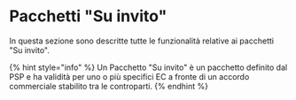 # Pacchetti "Su invito"

In questa sezione sono descritte tutte le funzionalità relative ai pacchetti "Su invito".

{% hint style="info" %}
Un Pacchetto "Su invito" è un pacchetto definito dal PSP e ha validità per uno o più specifici EC a fronte di un accordo commerciale stabilito tra le controparti.
{% endhint %}
